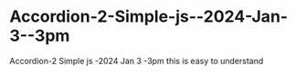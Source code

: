 # Accordion-2-Simple-js--2024-Jan-3--3pm
Accordion-2 Simple  js -2024 Jan 3 -3pm this is easy to understand
